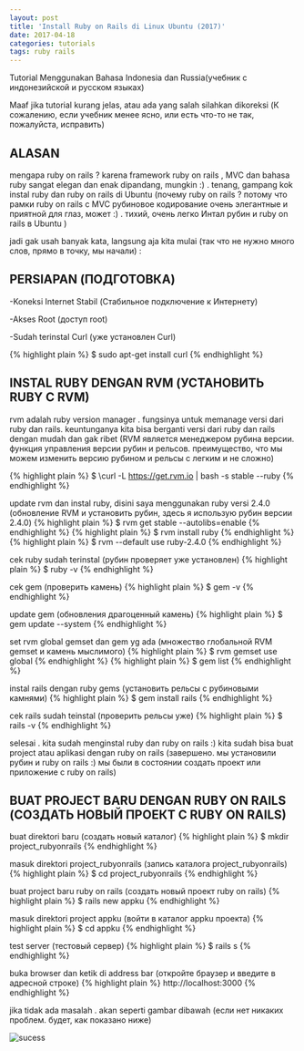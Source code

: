 ```yaml
---
layout: post
title: 'Install Ruby on Rails di Linux Ubuntu (2017)'
date: 2017-04-18
categories: tutorials
tags: ruby rails
---
```


Tutorial Menggunakan Bahasa Indonesia dan Russia(учебник с индонезийской и русском языках)

Maaf jika tutorial kurang jelas, atau ada yang salah silahkan dikoreksi (К сожалению, если учебник менее ясно, или есть что-то не так, пожалуйста, исправить)

## ALASAN
mengapa ruby on rails ?  karena framework ruby on rails , MVC dan bahasa ruby sangat elegan dan enak dipandang, mungkin :) . tenang, gampang kok instal ruby dan ruby on rails di Ubuntu
(почему ruby on rails ? потому что рамки ruby on rails с MVC рубиновое кодирование очень элегантные и приятной для глаз, может :) . тихий, очень легко Интал рубин и ruby on rails в Ubuntu )

jadi gak usah banyak kata, langsung aja kita mulai (так что не нужно много слов, прямо в точку, мы начали) :

## PERSIAPAN (ПОДГОТОВКА)
-Koneksi Internet Stabil (Стабильное подключение к Интернету)

-Akses Root (доступ root)

-Sudah terinstal Curl (уже установлен Curl)

{% highlight plain %}
$ sudo apt-get install curl
{% endhighlight %}


## INSTAL RUBY DENGAN RVM (УСТАНОВИТЬ RUBY С RVM)
rvm adalah ruby version manager . fungsinya untuk memanage versi dari ruby dan rails.
keuntunganya kita bisa berganti versi dari ruby dan rails dengan mudah dan gak ribet (RVM является менеджером рубина версии. функция управления версии рубин и рельсов.
преимущество, что мы можем изменить версию рубином и рельсы с легким и не сложно)

{% highlight plain %}
$ \curl -L https://get.rvm.io | bash -s stable --ruby
{% endhighlight %}


update rvm dan instal ruby, disini saya menggunakan ruby versi 2.4.0 (обновление RVM и установить рубин, здесь я использую рубин версии 2.4.0)
{% highlight plain %}
$ rvm get stable --autolibs=enable
{% endhighlight %}
{% highlight plain %}
$ rvm install ruby
{% endhighlight %}
{% highlight plain %}
$ rvm --default use ruby-2.4.0
{% endhighlight %}


cek ruby sudah terinstal (рубин проверяет уже установлен)
{% highlight plain %}
$ ruby -v
{% endhighlight %}


cek gem (проверить камень)
{% highlight plain %}
$ gem -v
{% endhighlight %}


update gem (обновления драгоценный камень)
{% highlight plain %}
$ gem update --system
{% endhighlight %}


set rvm global gemset dan gem yg ada (множество глобальной RVM gemset и камень мыслимого)
{% highlight plain %}
$ rvm gemset use global
{% endhighlight %}
{% highlight plain %}
$ gem list
{% endhighlight %}


instal rails dengan ruby gems (установить рельсы с рубиновыми камнями)
{% highlight plain %}
$ gem install rails
{% endhighlight %}

cek rails sudah teinstal (проверить рельсы уже)
{% highlight plain %}
$ rails -v
{% endhighlight %}

selesai . kita sudah menginstal ruby dan ruby on rails :)
kita sudah bisa buat project atau aplikasi dengan ruby on rails
(завершено. мы установили рубин и ruby on rails :)
мы были в состоянии создать проект или приложение с ruby on rails)


## BUAT PROJECT BARU DENGAN RUBY ON RAILS (СОЗДАТЬ НОВЫЙ ПРОЕКТ С RUBY ON RAILS)

buat direktori baru (создать новый каталог)
{% highlight plain %}
$ mkdir project_rubyonrails
{% endhighlight %}


masuk direktori project_rubyonrails (запись каталога project_rubyonrails)
{% highlight plain %}
$ cd project_rubyonrails
{% endhighlight %}


buat project baru ruby on rails (создать новый проект ruby on rails)
{% highlight plain %}
$ rails new appku
{% endhighlight %}


masuk direktori project appku (войти в каталог appku проекта)
{% highlight plain %}
$ cd appku
{% endhighlight %}


test server (тестовый сервер)
{% highlight plain %}
$ rails s
{% endhighlight %}


buka browser dan ketik di address bar (откройте браузер и введите в адресной строке)
{% highlight plain %}
http://localhost:3000
{% endhighlight %}

jika tidak ada masalah . akan seperti gambar dibawah (если нет никаких проблем. будет, как показано ниже)


![sucess](https://s3.gifyu.com/images/eNjSzlZ8UOw.jpg)




